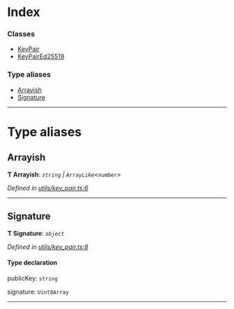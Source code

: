 

# Index

### Classes

* [KeyPair](../classes/_utils_key_pair_.keypair.md)
* [KeyPairEd25519](../classes/_utils_key_pair_.keypaired25519.md)

### Type aliases

* [Arrayish](_utils_key_pair_.md#arrayish)
* [Signature](_utils_key_pair_.md#signature)

---

# Type aliases

<a id="arrayish"></a>

##  Arrayish

**Ƭ Arrayish**: *`string` \| `ArrayLike`<`number`>*

*Defined in [utils/key_pair.ts:6](https://github.com/nearprotocol/nearlib/blob/b1675ba/src.ts/utils/key_pair.ts#L6)*

___
<a id="signature"></a>

##  Signature

**Ƭ Signature**: *`object`*

*Defined in [utils/key_pair.ts:8](https://github.com/nearprotocol/nearlib/blob/b1675ba/src.ts/utils/key_pair.ts#L8)*

#### Type declaration

 publicKey: `string`

 signature: `Uint8Array`

___

